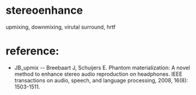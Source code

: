 # stereoenhance
upmixing, downmixing, virutal surround, hrtf

# reference:
* JB_upmix -- Breebaart J, Schuijers E. Phantom materialization:
          A novel method to enhance stereo audio reproduction on headphones.
          IEEE transactions on audio, speech, and language processing,
          2008, 16(8): 1503-1511.